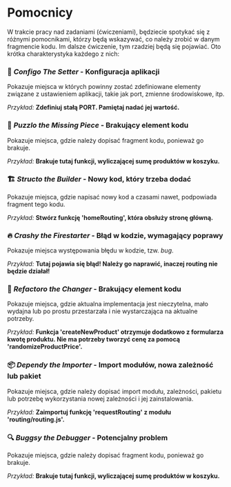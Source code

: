 # Pomocnicy

W trakcie pracy nad zadaniami (ćwiczeniami), będziecie spotykać się z różnymi pomocnikami, którzy będą wskazywać, co należy zrobić w danym fragmencie kodu. Im dalsze ćwiczenie, tym rzadziej będą się pojawiać. Oto krótka charakterystyka każdego z nich:

### 🔧 _Configo The Setter_ - **Konfiguracja aplikacji**

Pokazuje miejsca w których powinny zostać zdefiniowane elementy związane z ustawieniem aplikacji, takie jak port, zmienne środowiskowe, itp.

_Przykład:_ **Zdefiniuj stałą PORT. Pamiętaj nadać jej wartość.**

### 🧩 _Puzzlo the Missing Piece_ - **Brakujący element kodu**

Pokazuje miejsca, gdzie należy dopisać fragment kodu, ponieważ go brakuje.

_Przykład:_ **Brakuje tutaj funkcji, wyliczającej sumę produktów w koszyku.**

### 🏗 _Structo the Builder_ - **Nowy kod, który trzeba dodać**

Pokazuje miejsca, gdzie napisać nowy kod a czasami nawet, podpowiada fragment tego kodu.

_Przykład:_ **Stwórz funkcję 'homeRouting', która obsłuży stronę główną.**

### 🔥 _Crashy the Firestarter_ - **Błąd w kodzie, wymagający poprawy**

Pokazuje miejsca występowania błędu w kodzie, tzw. _bug_.

_Przykład:_ **Tutaj pojawia się błąd! Należy go naprawić, inaczej routing nie będzie działał!**

### 🔄 _Refactoro the Changer_ - **Brakujący element kodu**

Pokazuje miejsca, gdzie aktualna implementacja jest nieczytelna, mało wydajna lub po prostu przestarzała i nie wystarczająca na aktualne potrzeby.

_Przykład:_ **Funkcja 'createNewProduct' otrzymuje dodatkowo z formularza kwotę produktu. Nie ma potrzeby tworzyć cenę za pomocą 'randomizeProductPrice'.**

### 📦 _Dependy the Importer_ - **Import modułów, nowa zależność lub pakiet**

Pokazuje miejsca, gdzie należy dopisać import modułu, zależności, pakietu lub potrzebę wykorzystania nowej zależności i jej zainstalowania.

_Przykład:_ **Zaimportuj funkcję 'requestRouting' z modułu 'routing/routing.js'.**

### 🔍 _Buggsy the Debugger_ - **Potencjalny problem**

Pokazuje miejsca, gdzie należy dopisać fragment kodu, ponieważ go brakuje.

_Przykład:_ **Brakuje tutaj funkcji, wyliczającej sumę produktów w koszyku.**
